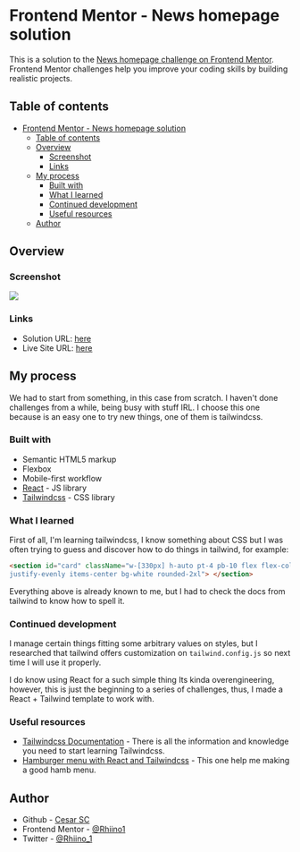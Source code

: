 # Frontend Mentor - News homepage solution

This is a solution to the [News homepage challenge on Frontend Mentor](https://www.frontendmentor.io/challenges/news-homepage-H6SWTa1MFl). Frontend Mentor challenges help you improve your coding skills by building realistic projects. 

## Table of contents

- [Frontend Mentor - News homepage solution](#frontend-mentor---news-homepage-solution)
  - [Table of contents](#table-of-contents)
  - [Overview](#overview)
    - [Screenshot](#screenshot)
    - [Links](#links)
  - [My process](#my-process)
    - [Built with](#built-with)
    - [What I learned](#what-i-learned)
    - [Continued development](#continued-development)
    - [Useful resources](#useful-resources)
  - [Author](#author)


## Overview

### Screenshot

![](./src/assets/images/screenshot_1.png)

### Links

- Solution URL: [here](https://your-solution-url.com)
- Live Site URL: [here](https://rhiino1.github.io/fm-QR-code-component/)

## My process

We had to start from something, in this case from scratch. I haven't done challenges from a while, being busy with stuff IRL. I choose this one because is an easy one to try new things, one of them is tailwindcss.

### Built with

- Semantic HTML5 markup
- Flexbox
- Mobile-first workflow
- [React](https://reactjs.org/) - JS library
- [Tailwindcss](https://tailwindcss.com/) - CSS library

### What I learned

First of all, I'm learning tailwindcss, I know something about CSS but I was often trying to guess and discover how to do things in tailwind, for example:

```html
<section id="card" className="w-[330px] h-auto pt-4 pb-10 flex flex-col gap-5
justify-evenly items-center bg-white rounded-2xl"> </section>
```

Everything above is already known to me, but I had to check the docs from tailwind to know how to spell it.

### Continued development

I manage certain things fitting some arbitrary values on styles, but I researched that tailwind offers customization on `tailwind.config.js` so next time I will use it properly.

I do know using React for a such simple thing Its kinda overengineering, however, this is just the beginning to a series of challenges, thus, I made a React + Tailwind template to work with.

### Useful resources

- [Tailwindcss Documentation](https://tailwindcss.com/docs) - There is all the information and knowledge you need to start learning Tailwindcss.
- [Hamburger menu with React and Tailwindcss](https://www.codementor.io/@giorgiasambrotta/hamburger-menu-with-react-and-tailwind-css-1qx6sruvua) - This one help me making a good hamb menu.

## Author

- Github - [Cesar SC](https://github.com/Rhiino1)
- Frontend Mentor - [@Rhiino1](https://www.frontendmentor.io/profile/Rhiino1)
- Twitter - [@Rhiino_1](https://www.twitter.com/Rhiino_1)